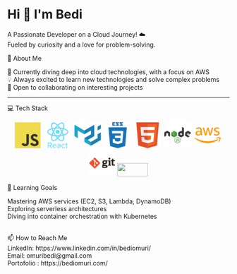 # Hi 👋 I'm Bedi

A Passionate Developer on a Cloud Journey! ☁️ </br>
Fueled by curiosity and a love for problem-solving.
</br>

🚀 About Me

🌱 Currently diving deep into cloud technologies, with a focus on AWS </br>
💡 Always excited to learn new technologies and solve complex problems </br>
🤝 Open to collaborating on interesting projects </br>
 <hr>
       
</a>
  💻 Tech Stack <br>
 <br>
<div align="center">
  <img src="https://github.com/devicons/devicon/blob/master/icons/javascript/javascript-original.svg" title="JavaScript" alt="JavaScript" width="60" height="60"/>&nbsp;
  <img src="https://github.com/devicons/devicon/blob/master/icons/react/react-original-wordmark.svg" title="React" alt="React" width="60" height="60"/>&nbsp;
  <img src="https://github.com/devicons/devicon/blob/master/icons/materialui/materialui-original.svg" title="Material UI" alt="Material UI" width="60" height="60"/>&nbsp;
  <img src="https://github.com/devicons/devicon/blob/master/icons/css3/css3-plain-wordmark.svg"  title="CSS3" alt="CSS" width="60" height="60"/>&nbsp;
  <img src="https://github.com/devicons/devicon/blob/master/icons/html5/html5-original.svg" title="HTML5" alt="HTML" width="60" height="60"/>&nbsp;
  <img src="https://github.com/devicons/devicon/blob/master/icons/nodejs/nodejs-original-wordmark.svg" title="NodeJS" alt="NodeJS" width="60" height="60"/>&nbsp;
  <img src="https://github.com/devicons/devicon/blob/master/icons/amazonwebservices/amazonwebservices-plain-wordmark.svg" title="AWS" alt="AWS" width="60" height="60"/>&nbsp;
  <img src="https://github.com/devicons/devicon/blob/master/icons/git/git-original-wordmark.svg" title="Git" **alt="Git" width="60" height="60"/>
   <img      src="https://img.shields.io/badge/PostgreSQL-316192?style=for-the-badge&logo=postgresql&logoColor=white" width="70" height="30"/>

</div>

🌱 Learning Goals </br>
 
Mastering AWS services (EC2, S3, Lambda, DynamoDB) </br>
Exploring serverless architectures </br>
Diving into container orchestration with Kubernetes </br>


</br>
📫 How to Reach Me
</br>
LinkedIn: https://www.linkedin.com/in/bediomuri/ </br>
Email: omuribedi@gmail.com </br>
Portofolio : https://bediomuri.com/</br>




